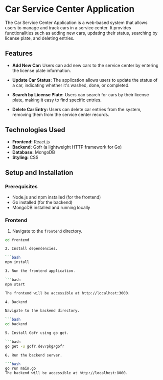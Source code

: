 # Car Service Center Application

The Car Service Center Application is a web-based system that allows users to manage and track cars in a service center. It provides functionalities such as adding new cars, updating their status, searching by license plate, and deleting entries.

## Features

- **Add New Car:** Users can add new cars to the service center by entering the license plate information.

- **Update Car Status:** The application allows users to update the status of a car, indicating whether it's washed, done, or completed.

- **Search by License Plate:** Users can search for cars by their license plate, making it easy to find specific entries.

- **Delete Car Entry:** Users can delete car entries from the system, removing them from the service center records.

## Technologies Used

- **Frontend:** React.js
- **Backend:** Gofr (a lightweight HTTP framework for Go)
- **Database:** MongoDB
- **Styling:** CSS

## Setup and Installation

### Prerequisites

- Node.js and npm installed (for the frontend)
- Go installed (for the backend)
- MongoDB installed and running locally

### Frontend

1. Navigate to the `frontend` directory.

```bash
cd frontend

2. Install dependencies.

```bash
npm install

3. Run the frontend application.

```bash
npm start

The frontend will be accessible at http://localhost:3000.

4. Backend

Navigate to the backend directory.

```bash
cd backend

5. Install Gofr using go get.

```bash
go get -u gofr.dev/pkg/gofr

6. Run the backend server.

```bash
go run main.go
The backend will be accessible at http://localhost:8000.
